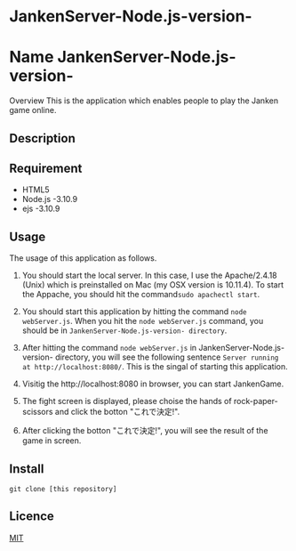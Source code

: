 # JankenServer-Node.js-version-

Name JankenServer-Node.js-version-
====

Overview
This is the application which enables people to play the Janken game online.

## Description


## Requirement
* HTML5
* Node.js -3.10.9
* ejs -3.10.9

## Usage
The usage of this application as follows.

1. You should start the local server.
In this case, I use the Apache/2.4.18 (Unix) which is preinstalled on Mac (my OSX version is 10.11.4).
To start the Appache, you should hit the command```sudo apachectl start```.

2. You should start this application by hitting the command ```node webServer.js```.
  When you hit the ```node webServer.js``` command, you should be in ```JankenServer-Node.js-version- directory```.
  
3. After hitting the command ```node webServer.js``` in JankenServer-Node.js-version- directory, you will see the following  sentence ```Server running at http://localhost:8080/```.
This is the singal of starting this application.

4. Visitig the http://localhost:8080 in browser, you can start JankenGame.

5. The fight screen is displayed, please choise the  hands of rock-paper-scissors and click the botton "これで決定!".

6. After clicking the botton "これで決定!", you will see the result of the game in screen.

## Install
```git clone [this repository]``` 


## Licence
[MIT](https://github.com/tcnksm/tool/blob/master/LICENCE)


